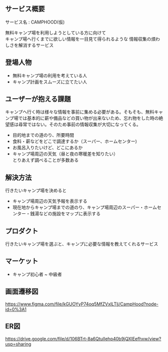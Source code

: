 ## サービス概要
サービス名 : CAMPHOOD(仮)

無料キャンプ場を利用しようとしている方に向けて<br>
キャンプ場へ行くまでに欲しい情報を一目見て得られるような
情報収集の煩わしさを解消するサービス

## 登場人物
- 無料キャンプ場の利用を考えている人
- キャンプ計画をスムーズに立てたい人

## ユーザーが抱える課題
キャンプへ行く時は様々な情報を事前に集める必要がある。そもそも、無料キャンプ場では基本的に薪や備品などの買い物が出来ないため、忘れ物をした時の絶望感は尋常ではない。そのため事前の情報収集が大切になってくる。

- 目的地までの道のり、所要時間
- 食料・薪などをどこで調達するか（スーパー、ホームセンター)
- お風呂入りたいけど、どこにあるか
- キャンプ場周辺の天気（昼と夜の寒暖差を知りたい）<br>
とりあえず調べることが多数ある

## 解決方法
行きたいキャンプ場を決めると
- キャンプ場周辺の天気予報を表示する
- 現在地からキャンプ場までの道のり、キャンプ場周辺のスーパー・ホームセンター・銭湯などの施設をマップに表示する

## プロダクト
行きたいキャンプ場を選ぶと、キャンプに必要な情報を教えてくれるサービス

## マーケット
- キャンプ初心者 ~ 中級者

## 画面遷移図
https://www.figma.com/file/kGUOYyP74oq5MfZVxILTlj/CampHood?node-id=0%3A1

## ER図
https://drive.google.com/file/d/106BTrt-8a6QtulIehp40b9jQXlEefhxw/view?usp=sharing
